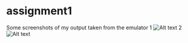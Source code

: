 # assignment1
Some screenshots of my output taken from the emulator
1
![Alt text]([URL](https://github.com/Anujit-Datta/assignment1/blob/master/asset/asignment%201%20ss%201.png)https://github.com/Anujit-Datta/assignment1/blob/master/asset/asignment%201%20ss%201.png)
2
![Alt text]([URL](https://github.com/Anujit-Datta/assignment1/blob/master/asset/assignment%201%20ss%202.png)https://github.com/Anujit-Datta/assignment1/blob/master/asset/assignment%201%20ss%202.png)



